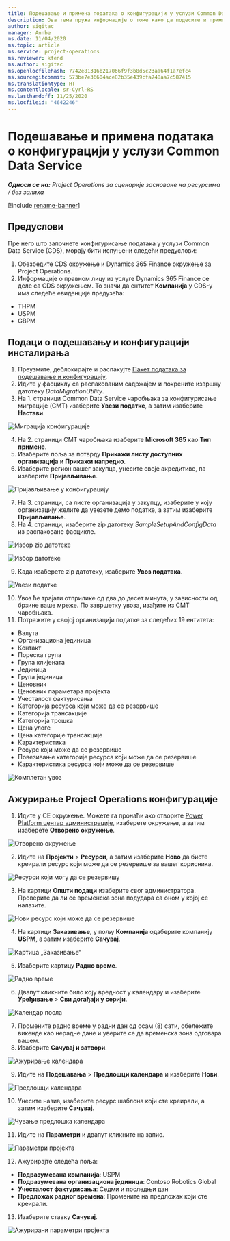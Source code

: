 ```yaml
---
title: Подешавање и примена података о конфигурацији у услузи Common Data Service
description: Ова тема пружа информације о томе како да подесите и примените податке о конфигурацији у услузи Project Operations.
author: sigitac
manager: Annbe
ms.date: 11/04/2020
ms.topic: article
ms.service: project-operations
ms.reviewer: kfend
ms.author: sigitac
ms.openlocfilehash: 7742e81316b217066f9f3b8d5c23aa64f1a7efc4
ms.sourcegitcommit: 573be7e36604ace82b35e439cfa748aa7c587415
ms.translationtype: HT
ms.contentlocale: sr-Cyrl-RS
ms.lasthandoff: 11/25/2020
ms.locfileid: "4642246"
---
```

# <a name="set-up-and-apply-configuration-data-in-the-common-data-service"></a>Подешавање и примена података о конфигурацији у услузи Common Data Service 

_**Односи се на:** Project Operations за сценарије засноване на ресурсима / без залиха_

[!include [rename-banner](~/includes/cc-data-platform-banner.md)]

## <a name="prerequisites"></a>Предуслови

Пре него што започнете конфигурисање података у услузи Common Data Service (CDS), морају бити испуњени следећи предуслови:

1.  Обезбедите CDS окружење и Dynamics 365 Finance окружење за Project Operations.
2.  Информације о правном лицу из услуге Dynamics 365 Finance се деле са CDS окружењем. То значи да ентитет **Компанија** у CDS-у има следеће евиденције предузећа:
  - THPM
  - USPM
  - GBPM

## <a name="install-setup-and-configuration-data"></a>Подаци о подешавању и конфигурацији инсталирања

1. Преузмите, деблокирајте и распакујте [Пакет података за подешавање и конфигурацију](https://download.microsoft.com/download/1/3/4/1349369c-6209-42b7-b3b4-5be0e67cacd8/ProjOpsSampleSetupData-%20Integrated%20UR1.zip).
2. Идите у фасциклу са распакованим садржајем и покрените извршну датотеку *DataMigrationUtility*.
3. На 1. страници Common Data Service чаробњака за конфигурисање миграције (CMT) изаберите **Увези податке**, а затим изаберите **Настави**.

![Миграција конфигурације](./media/1ConfigurationMigration.png)

4. На 2. страници CMT чаробњака изаберите **Microsoft 365** као **Тип примене**.
5. Изаберите поља за потврду **Прикажи листу доступних организација** и **Прикажи напредно**.
6. Изаберите регион вашег закупца, унесите своје акредитиве, па изаберите **Пријављивање**.

![Пријављивање у конфигурацију](./media/2ConfigurationSignin.png)

7. На 3. страници, са листе организација у закупцу, изаберите у коју организацију желите да увезете демо податке, а затим изаберите **Пријављивање**.
8. На 4. страници, изаберите zip датотеку *SampleSetupAndConfigData* из распаковане фасцикле.

![Избор zip датотеке](./media/3ZipFile.png)

![Избор датотеке](./media/4SelectAFile.png)

9. Када изаберете zip датотеку, изаберите **Увоз података**.

![Увези податке](./media/5ImportData.png)

10. Увоз ће трајати отприлике од два до десет минута, у зависности од брзине ваше мреже. По завршетку увоза, изађите из CMT чаробњака. 
11. Потражите у својој организацији податке за следећих 19 ентитета:

  - Валута
  - Организациона јединица
  - Контакт
  - Пореска група
  - Група клијената
  - Јединица
  - Група јединица
  - Ценовник
  - Ценовник параметара пројекта
  - Учесталост фактурисања
  - Категорија ресурса који може да се резервише
  - Категорија трансакције
  - Категорија трошка
  - Цена улоге
  - Цена категорије трансакције
  - Карактеристика
  - Ресурс који може да се резервише
  - Повезивање категорије ресурса који може да се резервише
  - Карактеристика ресурса који може да се резервише

![Комплетан увоз](./media/6CompleteImport.png)

## <a name="update-project-operations-configurations"></a>Ажурирање Project Operations конфигурације

1. Идите у CE окружење. Можете га пронаћи ако отворите [Power Platform центар администрације](https://admin.powerplatform.microsoft.com/environments), изаберете окружење, а затим изаберете **Отворено окружење**. 

![Отворено окружење](./media/7OpenEnvironment.png)

2. Идите на **Пројекти** > **Ресурси**, а затим изаберите **Ново** да бисте креирали ресурс који може да се резервише за вашег корисника.

![Ресурси који могу да се резервишу](./media/8BookableResources.png)

3. На картици **Општи подаци** изаберите свог администратора. Проверите да ли се временска зона подудара са оном у којој се налазите. 

![Нови ресурс који може да се резервише](./media/9NewBookableResource.png)

4. На картици **Заказивање**, у пољу **Компанија** одаберите компанију **USPM**, а затим изаберите **Сачувај**. 

![Картица „Заказивање“](./media/10SchedulingTab.png)

5. Изаберите картицу **Радно време**.  

![Радно време](./media/11WorkHours.png)

6. Двапут кликните било коју вредност у календару и изаберите **Уређивање** > **Сви догађаји у серији**. 

![Календар посла](./media/12WorkCalendar.png)

7. Промените радно време у радни дан од осам (8) сати, обележите викенде као нерадне дане и уверите се да временска зона одговара вашем. 
8. Изаберите **Сачувај и затвори**.

![Ажурирање календара](./media/13UpdateCalendar.png)

9. Идите на **Подешавања** > **Предлошци календара** и изаберите **Нови**.
 
 ![Предлошци календара](./media/14CalendarTemplates.png)
 
 10. Унесите назив, изаберите ресурс шаблона који сте креирали, а затим изаберите **Сачувај**. 
 
 ![Чување предлошка календара](./media/15SaveCalendarTemplate.png)
 
 11. Идите на **Параметри** и двапут кликните на запис. 
 
 ![Параметри пројекта](./media/16ProjectParameters.png)
 
12. Ажурирајте следећа поља:

 - **Подразумевана компанија**: USPM
 - **Подразумевана организациона јединица**: Contoso Robotics Global
 - **Учесталост фактурисања**: Седми и последњи дан
 - **Предложак радног времена**: Промените на предложак који сте креирали.

13. Изаберите ставку **Сачувај**. 

![Ажурирани параметри пројекта](./media/17UpdatedProjectParameters.png)
